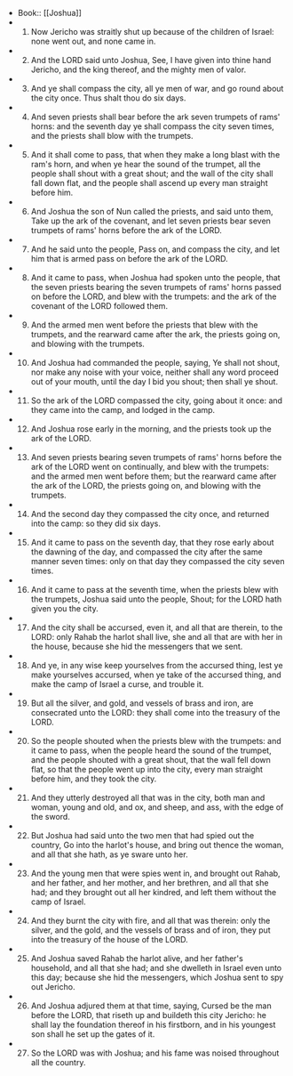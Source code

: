 - Book:: [[Joshua]]
- 1. Now Jericho was straitly shut up because of the children of Israel: none went out, and none came in.
- 2. And the LORD said unto Joshua, See, I have given into thine hand Jericho, and the king thereof, and the mighty men of valor.
- 3. And ye shall compass the city, all ye men of war, and go round about the city once. Thus shalt thou do six days.
- 4. And seven priests shall bear before the ark seven trumpets of rams' horns: and the seventh day ye shall compass the city seven times, and the priests shall blow with the trumpets.
- 5. And it shall come to pass, that when they make a long blast with the ram's horn, and when ye hear the sound of the trumpet, all the people shall shout with a great shout; and the wall of the city shall fall down flat, and the people shall ascend up every man straight before him.
- 6. And Joshua the son of Nun called the priests, and said unto them, Take up the ark of the covenant, and let seven priests bear seven trumpets of rams' horns before the ark of the LORD.
- 7. And he said unto the people, Pass on, and compass the city, and let him that is armed pass on before the ark of the LORD.
- 8. And it came to pass, when Joshua had spoken unto the people, that the seven priests bearing the seven trumpets of rams' horns passed on before the LORD, and blew with the trumpets: and the ark of the covenant of the LORD followed them.
- 9. And the armed men went before the priests that blew with the trumpets, and the rearward came after the ark, the priests going on, and blowing with the trumpets.
- 10. And Joshua had commanded the people, saying, Ye shall not shout, nor make any noise with your voice, neither shall any word proceed out of your mouth, until the day I bid you shout; then shall ye shout.
- 11. So the ark of the LORD compassed the city, going about it once: and they came into the camp, and lodged in the camp.
- 12. And Joshua rose early in the morning, and the priests took up the ark of the LORD.
- 13. And seven priests bearing seven trumpets of rams' horns before the ark of the LORD went on continually, and blew with the trumpets: and the armed men went before them; but the rearward came after the ark of the LORD, the priests going on, and blowing with the trumpets.
- 14. And the second day they compassed the city once, and returned into the camp: so they did six days.
- 15. And it came to pass on the seventh day, that they rose early about the dawning of the day, and compassed the city after the same manner seven times: only on that day they compassed the city seven times.
- 16. And it came to pass at the seventh time, when the priests blew with the trumpets, Joshua said unto the people, Shout; for the LORD hath given you the city.
- 17. And the city shall be accursed, even it, and all that are therein, to the LORD: only Rahab the harlot shall live, she and all that are with her in the house, because she hid the messengers that we sent.
- 18. And ye, in any wise keep yourselves from the accursed thing, lest ye make yourselves accursed, when ye take of the accursed thing, and make the camp of Israel a curse, and trouble it.
- 19. But all the silver, and gold, and vessels of brass and iron, are consecrated unto the LORD: they shall come into the treasury of the LORD.
- 20. So the people shouted when the priests blew with the trumpets: and it came to pass, when the people heard the sound of the trumpet, and the people shouted with a great shout, that the wall fell down flat, so that the people went up into the city, every man straight before him, and they took the city.
- 21. And they utterly destroyed all that was in the city, both man and woman, young and old, and ox, and sheep, and ass, with the edge of the sword.
- 22. But Joshua had said unto the two men that had spied out the country, Go into the harlot's house, and bring out thence the woman, and all that she hath, as ye sware unto her.
- 23. And the young men that were spies went in, and brought out Rahab, and her father, and her mother, and her brethren, and all that she had; and they brought out all her kindred, and left them without the camp of Israel.
- 24. And they burnt the city with fire, and all that was therein: only the silver, and the gold, and the vessels of brass and of iron, they put into the treasury of the house of the LORD.
- 25. And Joshua saved Rahab the harlot alive, and her father's household, and all that she had; and she dwelleth in Israel even unto this day; because she hid the messengers, which Joshua sent to spy out Jericho.
- 26. And Joshua adjured them at that time, saying, Cursed be the man before the LORD, that riseth up and buildeth this city Jericho: he shall lay the foundation thereof in his firstborn, and in his youngest son shall he set up the gates of it.
- 27. So the LORD was with Joshua; and his fame was noised throughout all the country.
